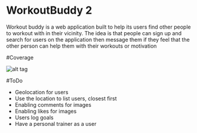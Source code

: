 # WorkoutBuddy 2

Workout buddy is a web application built to help its users find other people to workout with in their vicinity. The idea is that people can sign up and search for users on the application then message them if they feel that the other person can help them with their workouts or motivation

#Coverage

![alt tag](http://res.cloudinary.com/dxt0wkbxv/image/upload/v1482099214/ea0g3itw3m3xvwdstw61.png "SimpleCov image")

#ToDo

- Geolocation for users
- Use the location to list users, closest first
- Enabling comments for images
- Enabling likes for images
- Users log goals 
- Have a personal trainer as a user